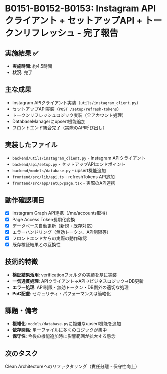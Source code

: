 # B0151-B0152-B0153: Instagram APIクライアント + セットアップAPI + トークンリフレッシュ - 完了報告

## 実施結果 ✅
- **実施時間**: 約4.5時間
- **状況**: 完了

## 主な成果
- Instagram APIクライアント実装（`utils/instagram_client.py`）
- セットアップAPI実装（`POST /setup/refresh-tokens`）
- トークンリフレッシュロジック実装（全アカウント処理）
- DatabaseManagerにupsert機能追加
- フロントエンド統合完了（実際のAPI呼び出し）

## 実装したファイル
- `backend/utils/instagram_client.py` - Instagram APIクライアント
- `backend/api/setup.py` - セットアップAPIエンドポイント
- `backend/models/database.py` - upsert機能追加
- `frontend/src/lib/api.ts` - refreshTokens API追加
- `frontend/src/app/setup/page.tsx` - 実際のAPI連携

## 動作確認項目
- [x] Instagram Graph API連携（/me/accounts取得）
- [x] Page Access Token長期化変換
- [x] データベース自動更新（新規・既存対応）
- [x] エラーハンドリング（無効トークン、API制限等）
- [x] フロントエンドからの実際の動作確認
- [x] 既存検証結果との互換性

## 技術的特徴
- **検証結果活用**: verificationフォルダの実績を基に実装
- **一気通貫処理**: APIクライアント→API→ビジネスロジック→DB更新
- **エラー処理**: API制限・無効トークン・DB例外の適切な処理
- **PoC配慮**: セキュリティ・パフォーマンスは簡略化

## 課題・備考
- **複雑化**: `models/database.py`に複雑なupsert機能を追加
- **依存関係**: 単一ファイルに多くのロジックが集中
- **保守性**: 今後の機能追加時に影響範囲が拡大する懸念

## 次のタスク
Clean Architectureへのリファクタリング（責任分離・保守性向上）